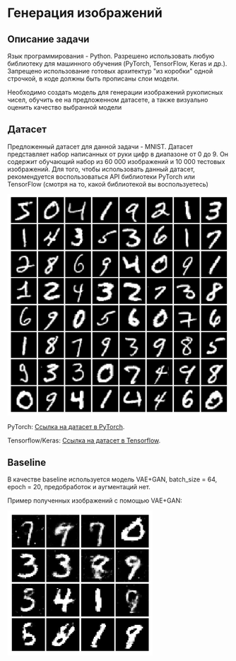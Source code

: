 # Генерация изображений

## Описание задачи

Язык программирования - Python.
Разрешено использовать любую библиотеку для машинного обучения (PyTorch, TensorFlow, Keras и др.). Запрещено использование готовых архитектур "из коробки" одной строчкой, в коде должны быть прописаны слои модели.

Необходимо создать модель для генерации изображений рукописных чисел, обучить ее на предложенном датасете, а также визуально оценить качество выбранной модели

## Датасет

Предложенный датасет для данной задачи - MNIST. Датасет представляет набор написанных от руки цифр в диапазоне от 0 до 9. Он содержит обучающий набор из 60 000 изображений и 10 000 тестовых изображений.
Для того, чтобы использовать данный датасет, рекомендуется воспользоваться API библиотеки PyTorch или TensorFlow (смотря на то, какой библиотекой вы воспользуетесь)

![mnist_img](https://github.com/VladislavEpifanow/CV-Lab-7/blob/main/img/MNIST.png)

PyTorch:
[Ссылка на датасет в PyTorch](https://pytorch.org/vision/main/generated/torchvision.datasets.MNIST.html).

Tensorflow/Keras:
[Ссылка на датасет в Tensorflow](https://www.tensorflow.org/api_docs/python/tf/keras/datasets/mnist).


## Baseline

В качестве baseline используется модель VAE+GAN, batch_size = 64, epoch = 20, предобработок и аугментаций нет. 

Пример полученных изображений с помощью VAE+GAN:

![mnist_img](https://github.com/VladislavEpifanow/CV-Lab-7/blob/main/img/VAE%2BGAN%20results.png)